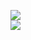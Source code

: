 [![](https://img.shields.io/badge/Made%20With-Github%20Spray-lightgrey.svg?style=for-the-badge&logo=github)](https://github.com/Annihil/github-spray#13884)  
[![](https://i.imgur.com/2DrTn0Z.gif)](https://github.com/Annihil/github-spray)